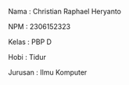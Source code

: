 Nama : Christian Raphael Heryanto

NPM : 2306152323

Kelas : PBP D

Hobi : Tidur

Jurusan : Ilmu Komputer
